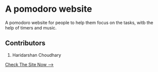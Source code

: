 # A pomodoro website
A pomodoro website for people to help them focus on the tasks, witb the help of timers and music.

## Contributors
1. Haridarshan Choudhary

[Check The Site Now -->](https://hdck007.github.io/project-for-ptp/site/index.html)
